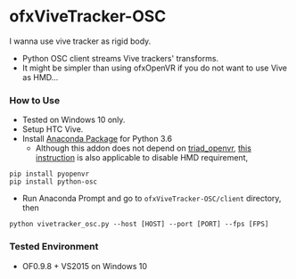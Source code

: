 # ofxViveTracker-OSC
I wanna use vive tracker as rigid body.

- Python OSC client streams Vive trackers' transforms.
- It might be simpler than using ofxOpenVR if you do not want to use Vive as HMD...

### How to Use
- Tested on Windows 10 only.
- Setup HTC Vive.
- Install [Anaconda Package](https://www.continuum.io/downloads) for Python 3.6
  - Although this addon does not depend on [triad_openvr](https://github.com/TriadSemi/triad_openvr), [this instruction](http://www.roadtovr.com/how-to-use-the-htc-vive-tracker-without-a-vive-headset/) is also applicable to disable HMD requirement, 
```
pip install pyopenvr
pip install python-osc
```
- Run Anaconda Prompt and go to ```ofxViveTracker-OSC/client``` directory, then
```
python vivetracker_osc.py --host [HOST] --port [PORT] --fps [FPS]
```

### Tested Environment
- OF0.9.8 + VS2015 on Windows 10
